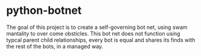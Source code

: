 python-botnet
=============

The goal of this project is to create a self-governing bot net, using swam mantality to over come obsticles. This bot net does not function using typcal parent child relationships, every bot is equal and shares its finds with the rest of the bots, in a managed way.
